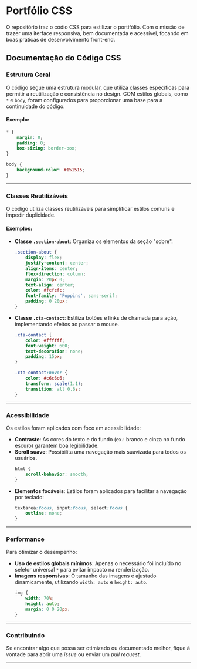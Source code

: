 # Portfólio CSS

O repositório traz o códio CSS para estilizar o portifólio. Com o missão de trazer uma iterface responsiva, bem documentada e acessível, focando em boas práticas de desenvolvimento front-end.


## Documentação do Código CSS

### Estrutura Geral
O código segue uma estrutura modular, que utiliza classes específicas para permitir a reutilização e consistência no design. COM estilos globais, como `*` e `body`, foram configurados para proporcionar uma base para a continuidade do código.

#### Exemplo:
```css
* {
    margin: 0;
    padding: 0;
    box-sizing: border-box;
}

body {
    background-color: #151515;
}
```

---

### Classes Reutilizáveis
O código utiliza classes reutilizáveis para simplificar estilos comuns e impedir duplicidade.

#### Exemplos:
- **Classe `.section-about`**:
  Organiza os elementos da seção "sobre".
  ```css
  .section-about {
      display: flex;
      justify-content: center;
      align-items: center;
      flex-direction: column;
      margin: 20px 0;
      text-align: center;
      color: #fcfcfc;
      font-family: 'Poppins', sans-serif;
      padding: 0 20px;
  }
  ```
- **Classe `.cta-contact`**:
  Estiliza botões e links de chamada para ação, implementando efeitos ao passar o mouse.
  ```css
  .cta-contact {
      color: #ffffff;
      font-weight: 600;
      text-decoration: none;
      padding: 15px;
  }

  .cta-contact:hover {
      color: #c6c6c6;
      transform: scale(1.1);
      transition: all 0.6s;
  }
  ```

---

### Acessibilidade
Os estilos foram aplicados com foco em acessibilidade:
- **Contraste**: As cores do texto e do fundo (ex.: branco e cinza no fundo escuro) garantem boa legibilidade.
- **Scroll suave**: Possibilita uma navegação mais suavizada para todos os usuários.
  ```css
  html {
      scroll-behavior: smooth;
  }
  ```
- **Elementos focáveis**: Estilos foram aplicados para facilitar a navegação por teclado:
  ```css
  textarea:focus, input:focus, select:focus {
      outline: none;
  }
  ```

---

### Performance
Para otimizar o desempenho:
- **Uso de estilos globais mínimos**: Apenas o necessário foi incluído no seletor universal `*` para evitar impacto na renderização.
- **Imagens responsivas**: O tamanho das imagens é ajustado dinamicamente, utilizando `width: auto` e `height: auto`.
  ```css
  img {
      width: 70%;
      height: auto;
      margin: 0 0 20px;
  }
  ```
---

### Contribuindo
Se encontrar algo que possa ser otimizado ou documentado melhor, fique à vontade para abrir uma _issue_ ou enviar um _pull request_.

---
